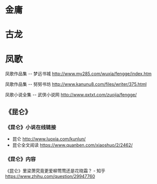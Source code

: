 

# 金庸

# 古龙

# 凤歌

凤歌作品集 -- 梦远书城 http://www.my285.com/wuxia/fengge/index.htm

凤歌作品集 -- 努努书坊 http://www.kanunu8.com/files/writer/375.html

凤歌小说全集 -- 武侠小说网 http://www.qxtxt.com/zuojia/fengge/

## 《昆仑》

### 《昆仑》小说在线链接

- 昆仑 http://www.luoxia.com/kunlun/
- 昆仑全文阅读 https://www.quanben.com/xiaoshuo/2/2462/

### 《昆仑》内容

《昆仑》里梁萧究竟更爱柳莺莺还是花晓霜？ - 知乎 https://www.zhihu.com/question/29947760

